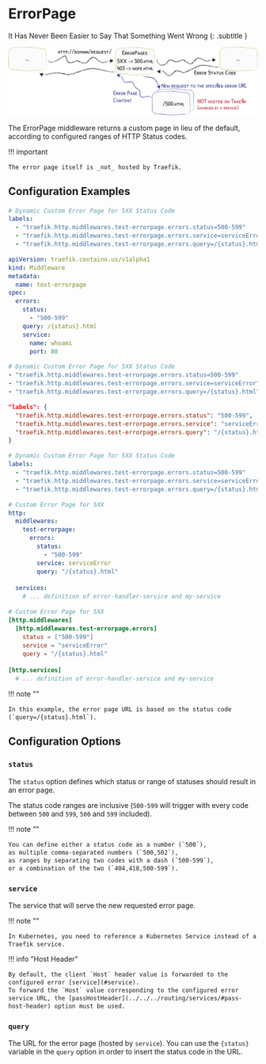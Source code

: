 # ErrorPage

It Has Never Been Easier to Say That Something Went Wrong
{: .subtitle }

![ErrorPages](../../assets/img/middleware/errorpages.png)

The ErrorPage middleware returns a custom page in lieu of the default, according to configured ranges of HTTP Status codes.

!!! important

    The error page itself is _not_ hosted by Traefik.

## Configuration Examples

```yaml tab="Docker"
# Dynamic Custom Error Page for 5XX Status Code
labels:
  - "traefik.http.middlewares.test-errorpage.errors.status=500-599"
  - "traefik.http.middlewares.test-errorpage.errors.service=serviceError"
  - "traefik.http.middlewares.test-errorpage.errors.query=/{status}.html"
```

```yaml tab="Kubernetes"
apiVersion: traefik.containo.us/v1alpha1
kind: Middleware
metadata:
  name: test-errorpage
spec:
  errors:
    status:
      - "500-599"
    query: /{status}.html
    service:
      name: whoami
      port: 80
```

```yaml tab="Consul Catalog"
# Dynamic Custom Error Page for 5XX Status Code
- "traefik.http.middlewares.test-errorpage.errors.status=500-599"
- "traefik.http.middlewares.test-errorpage.errors.service=serviceError"
- "traefik.http.middlewares.test-errorpage.errors.query=/{status}.html"
```

```json tab="Marathon"
"labels": {
  "traefik.http.middlewares.test-errorpage.errors.status": "500-599",
  "traefik.http.middlewares.test-errorpage.errors.service": "serviceError",
  "traefik.http.middlewares.test-errorpage.errors.query": "/{status}.html"
}
```

```yaml tab="Rancher"
# Dynamic Custom Error Page for 5XX Status Code
labels:
  - "traefik.http.middlewares.test-errorpage.errors.status=500-599"
  - "traefik.http.middlewares.test-errorpage.errors.service=serviceError"
  - "traefik.http.middlewares.test-errorpage.errors.query=/{status}.html"
```

```yaml tab="File (YAML)"
# Custom Error Page for 5XX
http:
  middlewares:
    test-errorpage:
      errors:
        status:
          - "500-599"
        service: serviceError
        query: "/{status}.html"

  services:
    # ... definition of error-handler-service and my-service
```

```toml tab="File (TOML)"
# Custom Error Page for 5XX
[http.middlewares]
  [http.middlewares.test-errorpage.errors]
    status = ["500-599"]
    service = "serviceError"
    query = "/{status}.html"

[http.services]
  # ... definition of error-handler-service and my-service
```

!!! note ""

    In this example, the error page URL is based on the status code (`query=/{status}.html`).

## Configuration Options

### `status`

The `status` option defines which status or range of statuses should result in an error page.

The status code ranges are inclusive (`500-599` will trigger with every code between `500` and `599`, `500` and `599` included).

!!! note ""

    You can define either a status code as a number (`500`),
    as multiple comma-separated numbers (`500,502`),
    as ranges by separating two codes with a dash (`500-599`),
    or a combination of the two (`404,418,500-599`).

### `service`

The service that will serve the new requested error page.

!!! note ""

    In Kubernetes, you need to reference a Kubernetes Service instead of a Traefik service.

!!! info "Host Header"

    By default, the client `Host` header value is forwarded to the configured error [service](#service).
    To forward the `Host` value corresponding to the configured error service URL, the [passHostHeader](../../../routing/services/#pass-host-header) option must be used.     

### `query`

The URL for the error page (hosted by `service`). You can use the `{status}` variable in the `query` option in order to insert the status code in the URL.
